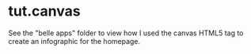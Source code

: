 # tut.canvas
See the "belle apps" folder to view how I used the canvas HTML5 tag to create an infographic for the homepage.
